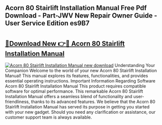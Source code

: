 ## Acorn 80 Stairlift Installation Manual Free Pdf Download - Part-JWV New Repair Owner Guide - User Service Edition es9B7

# <h2><a href="http://cf28574.oget.top/?id=Acorn+80+Stairlift+Installation+Manual">🔗Download New 👉🔴 Acorn 80 Stairlift Installation Manual</a></h2>

[![Acorn 80 Stairlift Installation Manual new download](https://i.imgur.com/5g1atiW.png)](http://cf28574.oget.top/?id=Acorn+80+Stairlift+Installation+Manual)
Understanding Your Companion Welcome to the world of your new Acorn 80 Stairlift Installation Manual! This manual explores its features, functionalities, and provides essential operating instructions. Important Information Regarding Software Acorn 80 Stairlift Installation Manual This product requires compatible software for optimal performance. This remarkable Acorn 80 Stairlift Installation Manual offers a seamless blend of functionality and user-friendliness, thanks to its advanced features. We believe that the Acorn 80 Stairlift Installation Manual has served its purpose in getting you started with your new gadget. Should you need any clarification or assistance, our customer support team is always available.
